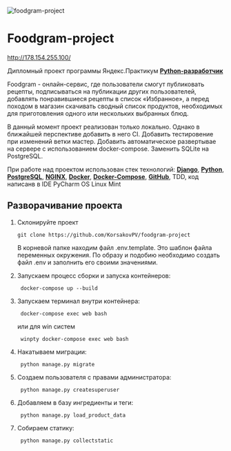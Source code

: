 ![foodgram-project](https://github.com/KorsakovPV/foodgram-project/workflows/foodgram/badge.svg)

# **Foodgram-project**

http://178.154.255.100/

Дипломный проект программы Яндекс.Практикум **[Python-разработчик](https://praktikum.yandex.ru/backend-developer/)**

Foodgram - онлайн-сервис, где пользователи смогут публиковать рецепты, подписываться на публикации других пользователей, добавлять понравившиеся рецепты в список «Избранное», а перед походом в магазин скачивать сводный список продуктов, необходимых для приготовления одного или нескольких выбранных блюд.

В данный момент проект реализован только локально. Однако в ближайшей перспективе добавить в него CI. Добавить тестировение при изменений ветки мастер. Добавить автоматическое развертывае на сервере с использованием docker-compose. Заменить SQLite на PostgreSQL.

При работе над проектом использован стек технологий: **[Django](https://www.djangoproject.com/)**, **[Python](https://www.python.org/)**, **[PostgreSQL](https://www.postgresql.org/)**, **[NGINX](https://nginx.org/)**, **[Docker](https://www.docker.com/)**, **[Docker-Compose](https://docs.docker.com/compose/)**, **[GitHub](https://github.com)**, TDD, код написанв в IDE PyCharm OS Linux Mint  

## Разворачивание проекта

1.  Склонируйте проект

        git clone https://github.com/KorsakovPV/foodgram-project
    
    В корневой папке находим файл .env.template. Это шаблон файла переменных окружения. По образу и подобию необходимо создать файл .env и заполнить его своими значениями.


2. Запускаем процесс сборки и запуска контейнеров:

        docker-compose up --build

3. Запускаем терминал внутри контейнера:

        docker-compose exec web bash

   или для win систем

        winpty docker-compose exec web bash

4. Накатываем миграции:

        python manage.py migrate

5. Создаем пользователя с правами администратора:

        python manage.py createsuperuser

6. Добавляем в базу ингредиенты и теги:

        python manage.py load_product_data

7. Собираем статику:

        python manage.py collectstatic

